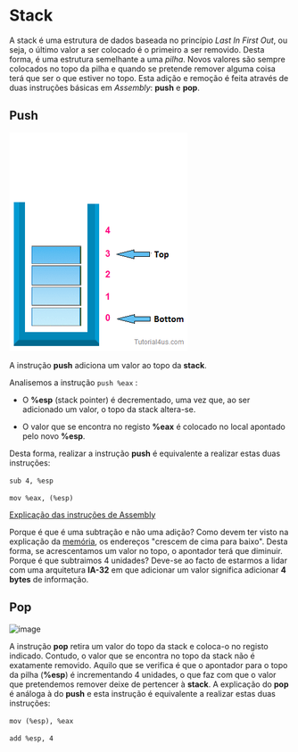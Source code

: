 # Stack

A stack é uma estrutura de dados baseada no princípio *Last In First Out*, ou seja, o último valor a ser colocado é o primeiro a ser removido. Desta forma, é uma estrutura semelhante a uma *pilha*. Novos valores são sempre colocados no topo da pilha e quando se pretende remover alguma coisa terá que ser o que estiver no topo. Esta adição e remoção é feita através de duas instruções básicas em *Assembly*: **push** e **pop**. 

## Push

![image](push.gif)

A instrução **push** adiciona um valor ao topo da **stack**.

Analisemos a instrução `push %eax` :

* O **%esp** (stack pointer) é decrementado, uma vez que, ao ser adicionado um valor, o topo da stack altera-se.

* O valor que se encontra no registo **%eax** é colocado no local apontado pelo novo **%esp**. 


Desta forma, realizar a instrução **push**  é equivalente a realizar estas duas instruções:

   ```sub 4, %esp```

  ```mov %eax, (%esp)```

[Explicação das instruções de Assembly](assembly.md)

Porque é que é uma subtração e não uma adição? Como devem ter visto na
explicação da [memória](memoria.md), os endereços "crescem de cima para baixo".
Desta forma, se acrescentamos um valor no topo, o apontador terá que diminuir.
Porque é que subtraimos 4 unidades? Deve-se ao facto de estarmos a lidar com
uma arquitetura **IA-32** em que adicionar um valor significa adicionar **4
bytes** de informação. 

## Pop

![image](pop.gif)

A instrução **pop** retira um valor do topo da stack e coloca-o no registo
indicado. Contudo, o valor que se encontra no topo da stack não é exatamente
removido. Aquilo que se verifica é que o apontador para o topo da pilha
(**%esp**) é incrementando 4 unidades, o que faz com que o valor que
pretendemos remover deixe de pertencer à **stack**. A explicação do **pop** é
análoga à do **push** e esta instrução é equivalente a realizar estas duas
instruções:

```mov (%esp), %eax```

```add %esp, 4```



